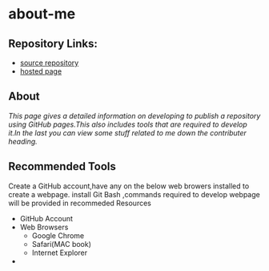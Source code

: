 # about-me
## Repository Links:

- [source repository](https://manisha-mengani.github.io/about-me/)
- [hosted page](https://github.com/Manisha-Mengani/about-me)

## About
*This page gives a detailed information on developing to publish a repository using GitHub pages.This also includes tools that are required to develop it.In the last you can view some stuff related to me down the contributer heading.*

## Recommended Tools
Create a GitHub account,have any on the below web browers installed to create a webpage.
install Git Bash ,commands required to develop webpage will be provided in recommeded Resources
 - GitHub Account
 - Web Browsers
    - Google Chrome
    - Safari(MAC book)
    - Internet Explorer
 - 



